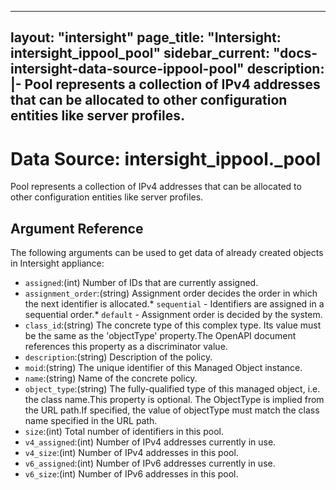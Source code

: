 
---
layout: "intersight"
page_title: "Intersight: intersight_ippool_pool"
sidebar_current: "docs-intersight-data-source-ippool-pool"
description: |-
Pool represents a collection of IPv4 addresses that can be allocated to other configuration entities like server profiles.
---

# Data Source: intersight_ippool._pool
Pool represents a collection of IPv4 addresses that can be allocated to other configuration entities like server profiles.
## Argument Reference
The following arguments can be used to get data of already created objects in Intersight appliance:
* `assigned`:(int) Number of IDs that are currently assigned. 
* `assignment_order`:(string) Assignment order decides the order in which the next identifier is allocated.* `sequential` - Identifiers are assigned in a sequential order.* `default` - Assignment order is decided by the system. 
* `class_id`:(string) The concrete type of this complex type. Its value must be the same as the 'objectType' property.The OpenAPI document references this property as a discriminator value. 
* `description`:(string) Description of the policy. 
* `moid`:(string) The unique identifier of this Managed Object instance. 
* `name`:(string) Name of the concrete policy. 
* `object_type`:(string) The fully-qualified type of this managed object, i.e. the class name.This property is optional. The ObjectType is implied from the URL path.If specified, the value of objectType must match the class name specified in the URL path. 
* `size`:(int) Total number of identifiers in this pool. 
* `v4_assigned`:(int) Number of IPv4 addresses currently in use. 
* `v4_size`:(int) Number of IPv4 addresses in this pool. 
* `v6_assigned`:(int) Number of IPv6 addresses currently in use. 
* `v6_size`:(int) Number of IPv6 addresses in this pool. 
